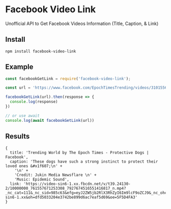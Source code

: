 # Facebook Video Link

Unofficial API to Get Facebook Videos Information (Title, Caption, & Link)


## Install

```
npm install facebook-video-link
```

## Example

```js
const facebookGetLink = require('facebook-video-link');

const url = 'https://www.facebook.com/EpochTimesTrending/videos/310155606660409'

facebookGetLink(url).then(response => {
  console.log(response)
})

// or use await
console.log(await facebookGetLink(url))
```

## Results

```
{
  title: 'Trending World by The Epoch Times - Protective Dogs | Facebook',
  caption: 'These dogs have such a strong instinct to protect their loved ones &#x1f607;\n' +
    '\n' +
    'Credit: Jukin Media Newsflare \n' +
    'Music: Epidemic Sound',
  link: 'https://video-sin6-1.xx.fbcdn.net/v/t39.24130-2/10000000_761557671253308_7927674516551416817_n.mp4?_nc_cat=111&_nc_sid=985c63&efg=eyJ2ZW5jb2RlX3RhZyI6Im9lcF9oZCJ9&_nc_ohc=4OsMrwWucZMAX95UR7I&_nc_ht=video-sin6-1.xx&oh=dfd5033204e3742be899d6ac7eaf5d69&oe=5F5D4FA3'
}
```